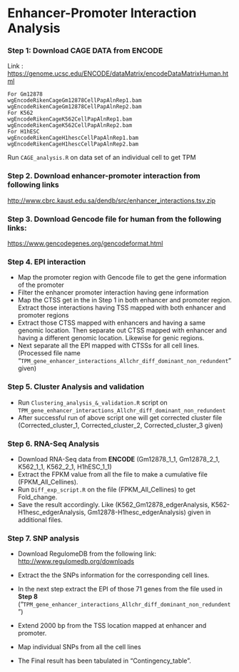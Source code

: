 # Enhancer-Promoter Interaction Analysis
### **Step 1**: Download CAGE DATA from ENCODE
Link : https://genome.ucsc.edu/ENCODE/dataMatrix/encodeDataMatrixHuman.html
```
For Gm12878
wgEncodeRikenCageGm12878CellPapAlnRep1.bam
wgEncodeRikenCageGm12878CellPapAlnRep2.bam
For K562
wgEncodeRikenCageK562CellPapAlnRep1.bam
wgEncodeRikenCageK562CellPapAlnRep2.bam
For H1hESC
wgEncodeRikenCageH1hescCellPapAlnRep1.bam
wgEncodeRikenCageH1hescCellPapAlnRep2.bam
```

Run `CAGE_analysis.R` on data set of an individual cell to get TPM

### **Step 2**. Download enhancer-promoter interaction from following links
http://www.cbrc.kaust.edu.sa/dendb/src/enhancer_interactions.tsv.zip

### Step 3. Download Gencode file for human from the following links:
https://www.gencodegenes.org/gencodeformat.html
### Step 4. EPI interaction
* Map the promoter region with Gencode file to get the gene information of the promoter
* Filter the enhancer promoter interaction having gene information
* Map the CTSS get in the in Step 1 in both enhancer and promoter region. Extract those interactions having TSS mapped with both enhancer and promoter regions
* Extract those CTSS mapped with enhancers and having a same genomic location. Then separate out CTSS mapped with enhancer and having a different genomic location. Likewise for genic regions.
* Next separate all the EPI mapped with CTSSs for all cell lines. (Processed file name “`TPM_gene_enhancer_interactions_Allchr_diff_dominant_non_redundent`” given) 
### Step 5. Cluster Analysis and validation
* Run `Clustering_analysis_&_validation.R` script on `TPM_gene_enhancer_interactions_Allchr_diff_dominant_non_redundent`
* After successful run of above script one will get corrected cluster file (Corrected_cluster_1, Corrected_cluster_2,  Corrected_cluster_3 given)
### Step 6. RNA-Seq Analysis 
 * Download RNA-Seq data from __ENCODE__ (Gm12878_1_1, Gm12878_2_1, K562_1_1, K562_2_1, H1hESC_1_1) 
 * Extract the FPKM value from all the file to make a cumulative file (FPKM_All_Cellines).
 * Run `Diff_exp_script.R` on the file (FPKM_All_Cellines) to get Fold_change. 
 * Save the result accordingly. Like (K562_Gm12878_edgerAnalysis, K562-H1hesc_edgerAnalysis, Gm12878-H1hesc_edgerAnalysis) given in additional files.
### Step 7. SNP analysis
 * Download RegulomeDB from the following link: 
http://www.regulomedb.org/downloads

 * Extract the the SNPs information for the corresponding cell lines.

 * In the next step extract the EPI of those 71 genes from the file used in __Step 8__ (“`TPM_gene_enhancer_interactions_Allchr_diff_dominant_non_redundent`”)
 * Extend 2000 bp from the TSS location mapped at enhancer and promoter.
 * Map individual SNPs from all the cell lines
 * The Final result has been tabulated in “Contingency_table”.
